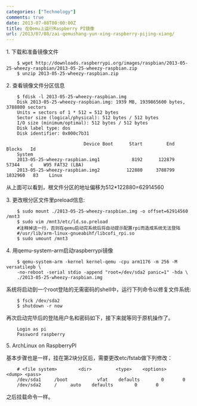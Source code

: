 ```yaml
---
categories: ["Technology"]
comments: true
date: 2013-07-08T00:00:00Z
title: 在Qemu上运行Raspberry PI镜像
url: /2013/07/08/zai-qemushang-yun-xing-raspberry-pijing-xiang/
---
```


1\. 下载和准备镜像文件

```
	$ wget http://downloads.raspberrypi.org/images/raspbian/2013-05-25-wheezy-raspbian/2013-05-25-wheezy-raspbian.zip
	$ unzip 2013-05-25-wheezy-raspbian.zip
```

2\. 查看镜像文件分区信息

```
	$ fdisk -l 2013-05-25-wheezy-raspbian.img 
	Disk 2013-05-25-wheezy-raspbian.img: 1939 MB, 1939865600 bytes, 3788800 sectors
	Units = sectors of 1 * 512 = 512 bytes
	Sector size (logical/physical): 512 bytes / 512 bytes
	I/O size (minimum/optimal): 512 bytes / 512 bytes
	Disk label type: dos
	Disk identifier: 0x000c7b31
	
	                         Device Boot      Start         End      Blocks   Id
	System
	2013-05-25-wheezy-raspbian.img1            8192      122879       57344    c 	W95 FAT32 (LBA)
	2013-05-25-wheezy-raspbian.img2          122880     3788799     1832960   83	Linux
```

从上面可以看到，根文件分区的地址偏移为512*122880=62914560

3\. 更改根分区文件里preload信息:

```
	$ sudo mount ./2013-05-25-wheezy-raspbian.img -o offset=62914560 /mnt3
	$ sudo vim /mnt3/etc/ld.so.preload 
	#注释掉这一行，否则在qemu启动完系统后将自动提示配置rpi而造成系统无法登陆
	#/usr/lib/arm-linux-gnueabihf/libcofi_rpi.so
	$ sudo umount /mnt3
```

4\. 用qemu-system-arm启动raspberrypi镜像

```
	$ qemu-system-arm -kernel kernel-qemu -cpu arm1176 -m 256 -M versatilepb \
	-no-reboot -serial stdio -append "root=/dev/sda2 panic=1" -hda \
	./2013-05-25-wheezy-raspbian.img 
```

系统将启动到一个root登陆的无需密码的shell中，运行下列命令以修复文件系统:

```
	$ fsck /dev/sda2
	$ shutdown -r now
```

再次启动完毕后的登陆用户名和密码如下，接下来就等同于原机操作了。

```
	Login as pi
	Password raspberry
```

5\. ArchLinux on RaspberryPI

基本步骤也是一样，挂在第2块分区后，需要更改etc/fstab做下列修改：

```
	# <file system>        <dir>         <type>    <options>          <dump> <pass>
	/dev/sda1	  /boot           vfat    defaults        0       0
	/dev/sda2	  /		auto    defaults        0       0
```

之后挂载命令一样。

